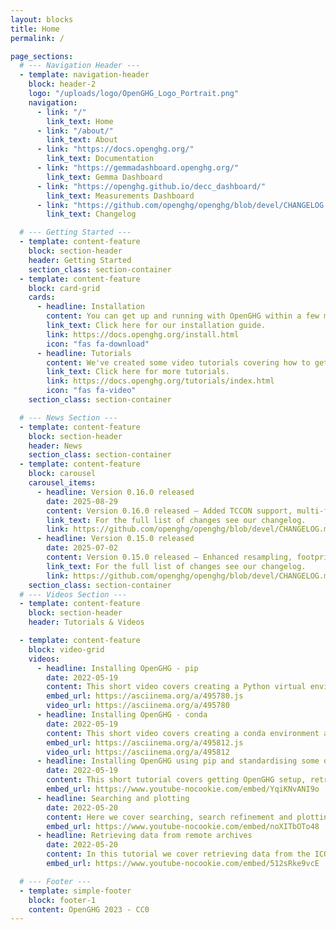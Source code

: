 ```yaml
---
layout: blocks
title: Home
permalink: /

page_sections:
  # --- Navigation Header ---
  - template: navigation-header
    block: header-2
    logo: "/uploads/logo/OpenGHG_Logo_Portrait.png"
    navigation:
      - link: "/"
        link_text: Home
      - link: "/about/"
        link_text: About
      - link: "https://docs.openghg.org/"
        link_text: Documentation
      - link: "https://gemmadashboard.openghg.org/"
        link_text: Gemma Dashboard
      - link: "https://openghg.github.io/decc_dashboard/"
        link_text: Measurements Dashboard 
      - link: "https://github.com/openghg/openghg/blob/devel/CHANGELOG.md"
        link_text: Changelog

  # --- Getting Started ---
  - template: content-feature
    block: section-header
    header: Getting Started
    section_class: section-container
  - template: content-feature
    block: card-grid
    cards:
      - headline: Installation
        content: You can get up and running with OpenGHG within a few minutes by following our installation guide. Along with our range of tutorials you'll get OpenGHG installed using conda or pip, your own local data store setup and be able to retrieve data from archives such as ICOS and CEDA in no time.
        link_text: Click here for our installation guide.
        link: https://docs.openghg.org/install.html
        icon: "fas fa-download"
      - headline: Tutorials
        content: We've created some video tutorials covering how to get setup with OpenGHG and some of the data standardisation, retrieval and plotting tools we've created. You can find the notebooks we use in these videos on our documentation page, and in our repository.
        link_text: Click here for more tutorials.
        link: https://docs.openghg.org/tutorials/index.html
        icon: "fas fa-video"
    section_class: section-container

  # --- News Section ---
  - template: content-feature
    block: section-header
    header: News
    section_class: section-container
  - template: content-feature
    block: carousel
    carousel_items:
      - headline: Version 0.16.0 released
        date: 2025-08-29
        content: Version 0.16.0 released – Added TCCON support, multi-file processing for standardisation, new data type schemas, unit tracking and conversion using pint-xarray, and various bug fixes and workflow improvements
        link_text: For the full list of changes see our changelog.
        link: https://github.com/openghg/openghg/blob/devel/CHANGELOG.md#0160---2025-08-29
      - headline: Version 0.15.0 released
        date: 2025-07-02
        content: Version 0.15.0 released – Enhanced resampling, footprint handling, modelled obs computation, ObjectStore management, tagging, and bug fixes.
        link_text: For the full list of changes see our changelog.
        link: https://github.com/openghg/openghg/blob/devel/CHANGELOG.md#0150---2025-07-02
    section_class: section-container
  # --- Videos Section ---
  - template: content-feature
    block: section-header
    header: Tutorials & Videos

  - template: content-feature
    block: video-grid
    videos:
      - headline: Installing OpenGHG - pip
        date: 2022-05-19
        content: This short video covers creating a Python virtual environment and installing OpenGHG into it.
        embed_url: https://asciinema.org/a/495780.js
        video_url: https://asciinema.org/a/495780
      - headline: Installing OpenGHG - conda
        date: 2022-05-19
        content: This short video covers creating a conda environment and installing OpenGHG.
        embed_url: https://asciinema.org/a/495812.js
        video_url: https://asciinema.org/a/495812
      - headline: Installing OpenGHG using pip and standardising some data
        date: 2022-05-19
        content: This short tutorial covers getting OpenGHG setup, retrieving some example data, standardising it and making a quick plot.
        embed_url: https://www.youtube-nocookie.com/embed/YqiKNvANI9o
      - headline: Searching and plotting
        date: 2022-05-20
        content: Here we cover searching, search refinement and plotting using a function from our <b>openghg.plotting</b> submodule.
        embed_url: https://www.youtube-nocookie.com/embed/noXITbOTo48
      - headline: Retrieving data from remote archives
        date: 2022-05-20
        content: In this tutorial we cover retrieving data from the ICOS Carbon Portal and the CEDA archive.
        embed_url: https://www.youtube-nocookie.com/embed/512sRke9vcE

  # --- Footer ---
  - template: simple-footer
    block: footer-1
    content: OpenGHG 2023 - CC0
---
```

